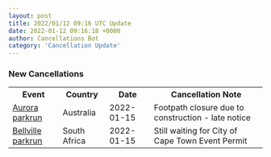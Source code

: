 ```yaml
---
layout: post
title: 2022/01/12 09:16 UTC Update
date: 2022-01-12 09:16:18 +0000
author: Cancellations Bot
category: 'Cancellation Update'
---
```


<h3>New Cancellations</h3>
<div class='hscrollable'>
<table style='width: 100%'>
    <tr>
        <th>Event</th>
        <th>Country</th>
        <th>Date</th>
        <th>Cancellation Note</th>
    </tr>
    <tr>
        <td><a href="https://www.parkrun.com.au/aurora">Aurora parkrun</a></td>
        <td>Australia</td>
        <td>2022-01-15</td>
        <td>Footpath closure due to construction - late notice</td>
    </tr>
    <tr>
        <td><a href="https://www.parkrun.co.za/bellville">Bellville parkrun</a></td>
        <td>South Africa</td>
        <td>2022-01-15</td>
        <td>Still waiting for City of Cape Town Event Permit</td>
    </tr>
</table>
</div>
